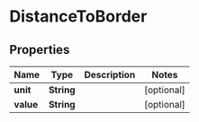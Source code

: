 

# DistanceToBorder


## Properties

Name | Type | Description | Notes
------------ | ------------- | ------------- | -------------
**unit** | **String** |  |  [optional]
**value** | **String** |  |  [optional]



